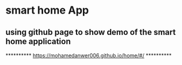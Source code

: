 # smart home App
## using github page to show demo of the smart home application
********** https://mohamedanwer006.github.io/home/#/ ********** 
